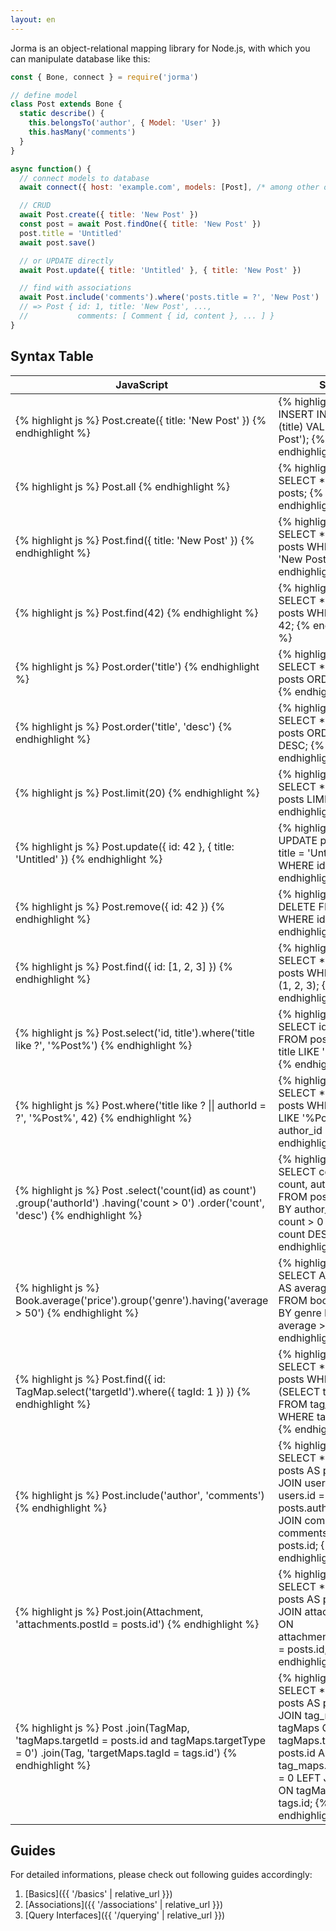```yaml
---
layout: en
---
```


Jorma is an object-relational mapping library for Node.js, with which you can manipulate database like this:

```js
const { Bone, connect } = require('jorma')

// define model
class Post extends Bone {
  static describe() {
    this.belongsTo('author', { Model: 'User' })
    this.hasMany('comments')
  }
}

async function() {
  // connect models to database
  await connect({ host: 'example.com', models: [Post], /* among other options */ })

  // CRUD
  await Post.create({ title: 'New Post' })
  const post = await Post.findOne({ title: 'New Post' })
  post.title = 'Untitled'
  await post.save()

  // or UPDATE directly
  await Post.update({ title: 'Untitled' }, { title: 'New Post' })

  // find with associations
  await Post.include('comments').where('posts.title = ?', 'New Post')
  // => Post { id: 1, title: 'New Post', ...,
  //           comments: [ Comment { id, content }, ... ] }
}
```

## Syntax Table

<table class="syntax-table">
<thead>
  <tr>
    <th>JavaScript</th>
    <th>SQL</th>
  </tr>
</thead>
<tbody>
  <tr>
    <td>
{% highlight js %}
Post.create({ title: 'New Post' })
{% endhighlight %}
    </td>
    <td>
{% highlight sql %}
INSERT INTO posts (title) VALUES ('New Post');
{% endhighlight %}
    </td>
  </tr>
  <tr>
    <td>
{% highlight js %}
Post.all
{% endhighlight %}
    </td>
    <td>
{% highlight sql %}
SELECT * FROM posts;
{% endhighlight %}
    </td>
  </tr>
  <tr>
    <td>
{% highlight js %}
Post.find({ title: 'New Post' })
{% endhighlight %}
    </td>
    <td>
{% highlight sql %}
SELECT * FROM posts WHERE title = 'New Post';
{% endhighlight %}
    </td>
  </tr>
  <tr>
    <td>
{% highlight js %}
Post.find(42)
{% endhighlight %}
    </td>
    <td>
{% highlight sql %}
SELECT * FROM posts WHERE id = 42;
{% endhighlight %}
    </td>
  </tr>
  <tr>
    <td>
{% highlight js %}
Post.order('title')
{% endhighlight %}
    </td>
    <td>
{% highlight sql %}
SELECT * FROM posts ORDER BY title;
{% endhighlight %}
    </td>
  </tr>
  <tr>
    <td>
{% highlight js %}
Post.order('title', 'desc')
{% endhighlight %}
    </td>
    <td>
{% highlight sql %}
SELECT * FROM posts ORDER BY title DESC;
{% endhighlight %}
    </td>
  </tr>
  <tr>
    <td>
{% highlight js %}
Post.limit(20)
{% endhighlight %}
    </td>
    <td>
{% highlight sql %}
SELECT * FROM posts LIMIT 0, 20;
{% endhighlight %}
    </td>
  </tr>
  <tr>
    <td>
{% highlight js %}
Post.update({ id: 42 }, { title: 'Untitled' })
{% endhighlight %}
    </td>
    <td>
{% highlight sql %}
UPDATE posts SET title = 'Untitled' WHERE id = 42;
{% endhighlight %}
     </td>
    </tr>
  <tr>
    <td>
{% highlight js %}
Post.remove({ id: 42 })
{% endhighlight %}
    </td>
    <td>
{% highlight sql %}
DELETE FROM posts WHERE id = 42;
{% endhighlight %}
    </td>
  </tr>
  <tr>
    <td>
{% highlight js %}
Post.find({ id: [1, 2, 3] })
{% endhighlight %}
    </td>
    <td>
{% highlight sql %}
SELECT * FROM posts WHERE id IN (1, 2, 3);
{% endhighlight %}
    </td>
  </tr>
  <tr>
    <td>
{% highlight js %}
Post.select('id, title').where('title like ?', '%Post%')
{% endhighlight %}
    </td>
    <td>
{% highlight sql %}
SELECT id, title FROM posts WHERE title LIKE '%Post%';
{% endhighlight %}
    </td>
  </tr>
  <tr>
    <td>
{% highlight js %}
Post.where('title like ? || authorId = ?',  '%Post%', 42)
{% endhighlight %}
    </td>
    <td>
{% highlight sql %}
SELECT * FROM posts WHERE title LIKE '%Post%' OR author_id = 42;
{% endhighlight %}
    </td>
  </tr>
  <tr>
    <td>
{% highlight js %}
Post
  .select('count(id) as count')
  .group('authorId')
  .having('count > 0')
  .order('count', 'desc')
{% endhighlight %}
    </td>
    <td>
{% highlight sql %}
  SELECT count(id) AS count, author_id
    FROM posts
GROUP BY author_id
  HAVING count > 0
ORDER BY count DESC;
{% endhighlight %}
    </td>
  </tr>
  <tr>
    <td>
{% highlight js %}
Book.average('price').group('genre').having('average > 50')
{% endhighlight %}
    </td>
    <td>
{% highlight sql %}
  SELECT AVG('price') AS average, genre
    FROM books
GROUP BY genre
  HAVING average > 50;
{% endhighlight %}
    </td>
  </tr>
  <tr>
  <td>
{% highlight js %}
Post.find({ id: TagMap.select('targetId').where({ tagId: 1 }) })
{% endhighlight %}
    </td>
    <td>
{% highlight sql %}
SELECT *
  FROM posts
 WHERE id
    IN (SELECT target_id FROM tag_maps WHERE tag_id = 1);
{% endhighlight %}
    </td>
  </tr>
  <tr>
    <td>
{% highlight js %}
Post.include('author', 'comments')
{% endhighlight %}
    </td>
    <td>
{% highlight sql %}
   SELECT *
     FROM posts AS posts
LEFT JOIN users ON users.id = posts.author_id
LEFT JOIN comments ON comments.post_id = posts.id;
{% endhighlight %}
    </td>
  </tr>
  <tr>
    <td>
{% highlight js %}
Post.join(Attachment, 'attachments.postId = posts.id')
{% endhighlight %}
    </td>
    <td>
{% highlight sql %}
   SELECT *
     FROM posts AS posts
LEFT JOIN attachments ON attachments.post_id = posts.id;
{% endhighlight %}
    </td>
  </tr>
  <tr>
    <td>
{% highlight js %}
Post
  .join(TagMap,
    'tagMaps.targetId = posts.id and tagMaps.targetType = 0')
  .join(Tag, 'targetMaps.tagId = tags.id')
{% endhighlight %}
    </td>
    <td>
{% highlight sql %}
   SELECT *
     FROM posts AS posts
LEFT JOIN tag_maps AS tagMaps
       ON tagMaps.target_id = posts.id AND tag_maps.target_type = 0
LEFT JOIN tags
       ON tagMaps.tag_id = tags.id;
{% endhighlight %}
    </td>
  </tr>
</tbody>
</table>

## Guides

For detailed informations, please check out following guides accordingly:

1. [Basics]({{ '/basics' | relative_url }})
2. [Associations]({{ '/associations' | relative_url }})
3. [Query Interfaces]({{ '/querying' | relative_url }})
